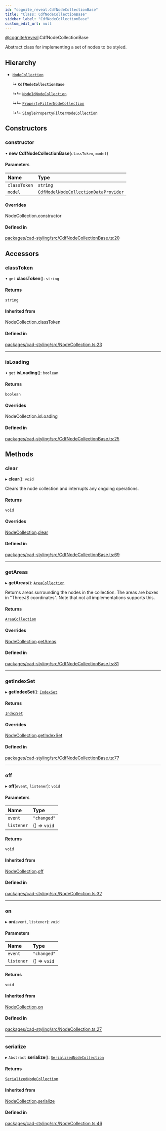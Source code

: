 ```yaml
---
id: "cognite_reveal.CdfNodeCollectionBase"
title: "Class: CdfNodeCollectionBase"
sidebar_label: "CdfNodeCollectionBase"
custom_edit_url: null
---
```


[@cognite/reveal](../modules/cognite_reveal.md).CdfNodeCollectionBase

Abstract class for implementing a set of nodes to be styled.

## Hierarchy

- [`NodeCollection`](cognite_reveal.NodeCollection.md)

  ↳ **`CdfNodeCollectionBase`**

  ↳↳ [`NodeIdNodeCollection`](cognite_reveal.NodeIdNodeCollection.md)

  ↳↳ [`PropertyFilterNodeCollection`](cognite_reveal.PropertyFilterNodeCollection.md)

  ↳↳ [`SinglePropertyFilterNodeCollection`](cognite_reveal.SinglePropertyFilterNodeCollection.md)

## Constructors

### constructor

• **new CdfNodeCollectionBase**(`classToken`, `model`)

#### Parameters

| Name | Type |
| :------ | :------ |
| `classToken` | `string` |
| `model` | [`CdfModelNodeCollectionDataProvider`](../interfaces/cognite_reveal.CdfModelNodeCollectionDataProvider.md) |

#### Overrides

NodeCollection.constructor

#### Defined in

[packages/cad-styling/src/CdfNodeCollectionBase.ts:20](https://github.com/cognitedata/reveal/blob/7a5de3c9/viewer/packages/cad-styling/src/CdfNodeCollectionBase.ts#L20)

## Accessors

### classToken

• `get` **classToken**(): `string`

#### Returns

`string`

#### Inherited from

NodeCollection.classToken

#### Defined in

[packages/cad-styling/src/NodeCollection.ts:23](https://github.com/cognitedata/reveal/blob/7a5de3c9/viewer/packages/cad-styling/src/NodeCollection.ts#L23)

___

### isLoading

• `get` **isLoading**(): `boolean`

#### Returns

`boolean`

#### Overrides

NodeCollection.isLoading

#### Defined in

[packages/cad-styling/src/CdfNodeCollectionBase.ts:25](https://github.com/cognitedata/reveal/blob/7a5de3c9/viewer/packages/cad-styling/src/CdfNodeCollectionBase.ts#L25)

## Methods

### clear

▸ **clear**(): `void`

Clears the node collection and interrupts any ongoing operations.

#### Returns

`void`

#### Overrides

[NodeCollection](cognite_reveal.NodeCollection.md).[clear](cognite_reveal.NodeCollection.md#clear)

#### Defined in

[packages/cad-styling/src/CdfNodeCollectionBase.ts:69](https://github.com/cognitedata/reveal/blob/7a5de3c9/viewer/packages/cad-styling/src/CdfNodeCollectionBase.ts#L69)

___

### getAreas

▸ **getAreas**(): [`AreaCollection`](../interfaces/cognite_reveal.AreaCollection.md)

Returns areas surrounding the nodes in the collection. The areas
are boxes in "ThreeJS coordinates". Note that not all
implementations supports this.

#### Returns

[`AreaCollection`](../interfaces/cognite_reveal.AreaCollection.md)

#### Overrides

[NodeCollection](cognite_reveal.NodeCollection.md).[getAreas](cognite_reveal.NodeCollection.md#getareas)

#### Defined in

[packages/cad-styling/src/CdfNodeCollectionBase.ts:81](https://github.com/cognitedata/reveal/blob/7a5de3c9/viewer/packages/cad-styling/src/CdfNodeCollectionBase.ts#L81)

___

### getIndexSet

▸ **getIndexSet**(): [`IndexSet`](cognite_reveal.IndexSet.md)

#### Returns

[`IndexSet`](cognite_reveal.IndexSet.md)

#### Overrides

[NodeCollection](cognite_reveal.NodeCollection.md).[getIndexSet](cognite_reveal.NodeCollection.md#getindexset)

#### Defined in

[packages/cad-styling/src/CdfNodeCollectionBase.ts:77](https://github.com/cognitedata/reveal/blob/7a5de3c9/viewer/packages/cad-styling/src/CdfNodeCollectionBase.ts#L77)

___

### off

▸ **off**(`event`, `listener`): `void`

#### Parameters

| Name | Type |
| :------ | :------ |
| `event` | ``"changed"`` |
| `listener` | () => `void` |

#### Returns

`void`

#### Inherited from

[NodeCollection](cognite_reveal.NodeCollection.md).[off](cognite_reveal.NodeCollection.md#off)

#### Defined in

[packages/cad-styling/src/NodeCollection.ts:32](https://github.com/cognitedata/reveal/blob/7a5de3c9/viewer/packages/cad-styling/src/NodeCollection.ts#L32)

___

### on

▸ **on**(`event`, `listener`): `void`

#### Parameters

| Name | Type |
| :------ | :------ |
| `event` | ``"changed"`` |
| `listener` | () => `void` |

#### Returns

`void`

#### Inherited from

[NodeCollection](cognite_reveal.NodeCollection.md).[on](cognite_reveal.NodeCollection.md#on)

#### Defined in

[packages/cad-styling/src/NodeCollection.ts:27](https://github.com/cognitedata/reveal/blob/7a5de3c9/viewer/packages/cad-styling/src/NodeCollection.ts#L27)

___

### serialize

▸ `Abstract` **serialize**(): [`SerializedNodeCollection`](../modules/cognite_reveal.md#serializednodecollection)

#### Returns

[`SerializedNodeCollection`](../modules/cognite_reveal.md#serializednodecollection)

#### Inherited from

[NodeCollection](cognite_reveal.NodeCollection.md).[serialize](cognite_reveal.NodeCollection.md#serialize)

#### Defined in

[packages/cad-styling/src/NodeCollection.ts:46](https://github.com/cognitedata/reveal/blob/7a5de3c9/viewer/packages/cad-styling/src/NodeCollection.ts#L46)
